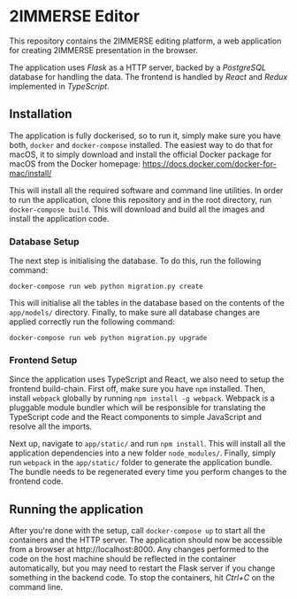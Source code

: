 # 2IMMERSE Editor

This repository contains the 2IMMERSE editing platform, a web application for
creating 2IMMERSE presentation in the browser.

The application uses *Flask* as a HTTP server, backed by a *PostgreSQL*
database for handling the data. The frontend is handled by *React* and *Redux*
implemented in *TypeScript*.

## Installation

The application is fully dockerised, so to run it, simply make sure you have
both, `docker` and `docker-compose` installed. The easiest way to do that for
macOS, it to simply download and install the official Docker package for macOS
from the Docker homepage: https://docs.docker.com/docker-for-mac/install/

This will install all the required software and command line utilities. In
order to run the application, clone this repository and in the root directory,
run `docker-compose build`. This will download and build all the images and
install the application code.

### Database Setup

The next step is initialising the database. To do this, run the following
command:

    docker-compose run web python migration.py create

This will initialise all the tables in the database based on the contents of
the `app/models/` directory. Finally, to make sure all database changes are
applied correctly run the following command:

    docker-compose run web python migration.py upgrade

### Frontend Setup

Since the application uses TypeScript and React, we also need to setup the
frontend build-chain. First off, make sure you have `npm` installed. Then,
install `webpack` globally by running `npm install -g webpack`. Webpack is
a pluggable module bundler which will be responsible for translating the
TypeScript code and the React components to simple JavaScript and resolve all
the imports.

Next up, navigate to `app/static/` and run `npm install`. This will install all
the application dependencies into a new folder `node_modules/`. Finally, simply
run `webpack` in the `app/static/` folder to generate the application bundle.
The bundle needs to be regenerated every time you perform changes to the
frontend code.

## Running the application

After you're done with the setup, call `docker-compose up` to start all the
containers and the HTTP server. The application should now be accessible from a
browser at http://localhost:8000. Any changes performed to the code on the
host machine should be reflected in the container automatically, but you may
need to restart the Flask server if you change something in the backend code.
To stop the containers, hit *Ctrl+C* on the command line.
